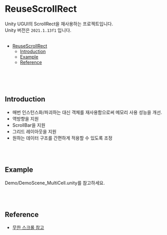 # ReuseScrollRect
Unity UGUI의 ScrollRect을 재사용하는 프로젝트입니다.   
Unity 버전은 ```2021.1.13f1``` 입니다.   
<br/>

- [ReuseScrollRect](#reusescrollrect)
  - [Introduction](#introduction)
  - [Example](#example)
  - [Reference](#reference)   

<br/><br/><br/>

## Introduction
- 매번 인스턴스화/파괴하는 대신 객체를 재사용함으로써 메모리 사용 성능을 개선.
- 역방향을 지원
- ScrollBar을 지원
- 그리드 레이아웃을 지원
- 원하는 데이터 구조를 간편하게 적용할 수 있도록 조정   

<br/><br/>

## Example
Demo/DemoScene_MultiCell.unity를 참고하세요.

<br/><br/>

## Reference
- [무한 스크롤 참고](https://github.com/qiankanglai/LoopScrollRect)
